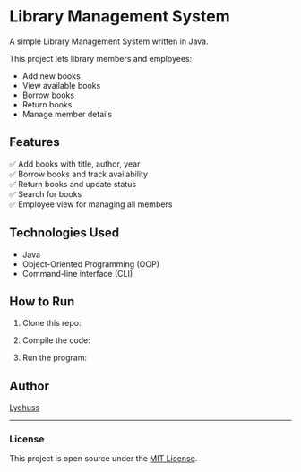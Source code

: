 # Library Management System

A simple Library Management System written in Java.

This project lets library members and employees:
- Add new books
- View available books
- Borrow books
- Return books
- Manage member details

## Features

✅ Add books with title, author, year  
✅ Borrow books and track availability  
✅ Return books and update status  
✅ Search for books  
✅ Employee view for managing all members

## Technologies Used

- Java
- Object-Oriented Programming (OOP)
- Command-line interface (CLI)

## How to Run

1. Clone this repo:

2. Compile the code:

3. Run the program:

## Author

[Lychuss](https://github.com/Lychuss)

---

### License

This project is open source under the [MIT License](LICENSE).

